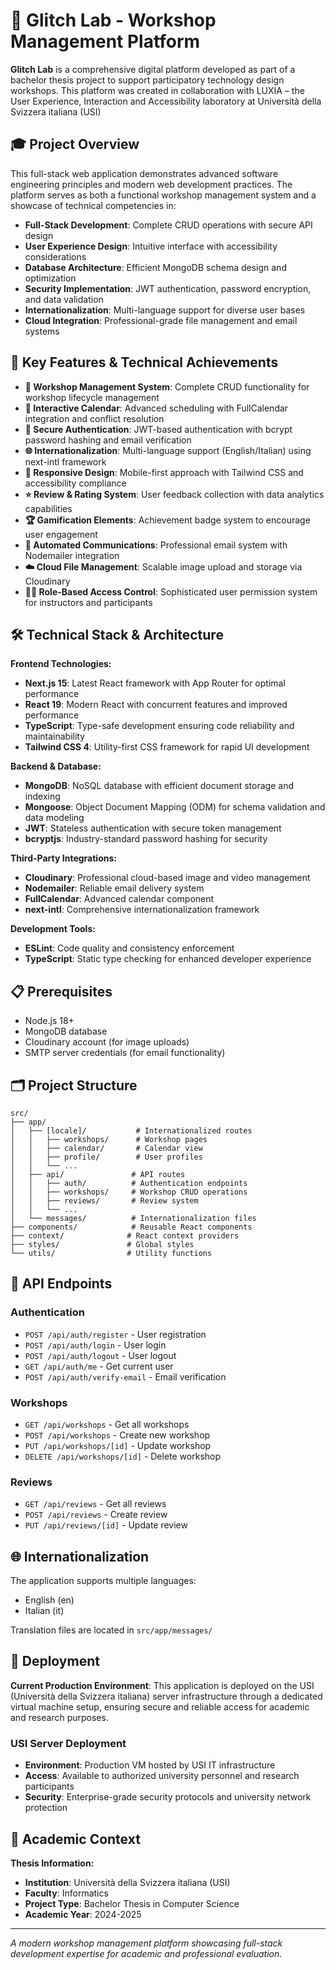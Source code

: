 # 🧪 Glitch Lab - Workshop Management Platform

**Glitch Lab** is a comprehensive digital platform developed as part of a bachelor thesis project to support participatory technology design workshops. This platform was created in collaboration with LUXIA – the User Experience, Interaction and Accessibility laboratory at Università della Svizzera italiana (USI)

## 🎓 Project Overview

This full-stack web application demonstrates advanced software engineering principles and modern web development practices. The platform serves as both a functional workshop management system and a showcase of technical competencies in:

- **Full-Stack Development**: Complete CRUD operations with secure API design
- **User Experience Design**: Intuitive interface with accessibility considerations
- **Database Architecture**: Efficient MongoDB schema design and optimization
- **Security Implementation**: JWT authentication, password encryption, and data validation
- **Internationalization**: Multi-language support for diverse user bases
- **Cloud Integration**: Professional-grade file management and email systems

## 🚀 Key Features & Technical Achievements

- **🎯 Workshop Management System**: Complete CRUD functionality for workshop lifecycle management
- **📅 Interactive Calendar**: Advanced scheduling with FullCalendar integration and conflict resolution
- **👥 Secure Authentication**: JWT-based authentication with bcrypt password hashing and email verification
- **🌐 Internationalization**: Multi-language support (English/Italian) using next-intl framework
- **📱 Responsive Design**: Mobile-first approach with Tailwind CSS and accessibility compliance
- **⭐ Review & Rating System**: User feedback collection with data analytics capabilities
- **🏆 Gamification Elements**: Achievement badge system to encourage user engagement
- **📧 Automated Communications**: Professional email system with Nodemailer integration
- **☁️ Cloud File Management**: Scalable image upload and storage via Cloudinary
- **👨‍🏫 Role-Based Access Control**: Sophisticated user permission system for instructors and participants

## 🛠️ Technical Stack & Architecture

**Frontend Technologies:**
- **Next.js 15**: Latest React framework with App Router for optimal performance
- **React 19**: Modern React with concurrent features and improved performance
- **TypeScript**: Type-safe development ensuring code reliability and maintainability
- **Tailwind CSS 4**: Utility-first CSS framework for rapid UI development

**Backend & Database:**
- **MongoDB**: NoSQL database with efficient document storage and indexing
- **Mongoose**: Object Document Mapping (ODM) for schema validation and data modeling
- **JWT**: Stateless authentication with secure token management
- **bcryptjs**: Industry-standard password hashing for security

**Third-Party Integrations:**
- **Cloudinary**: Professional cloud-based image and video management
- **Nodemailer**: Reliable email delivery system
- **FullCalendar**: Advanced calendar component
- **next-intl**: Comprehensive internationalization framework

**Development Tools:**
- **ESLint**: Code quality and consistency enforcement
- **TypeScript**: Static type checking for enhanced developer experience

## 📋 Prerequisites

- Node.js 18+ 
- MongoDB database
- Cloudinary account (for image uploads)
- SMTP server credentials (for email functionality)


## 🗂️ Project Structure

```
src/
├── app/
│   ├── [locale]/           # Internationalized routes
│   │   ├── workshops/      # Workshop pages
│   │   ├── calendar/       # Calendar view
│   │   ├── profile/        # User profiles
│   │   └── ...
│   ├── api/               # API routes
│   │   ├── auth/          # Authentication endpoints
│   │   ├── workshops/     # Workshop CRUD operations
│   │   ├── reviews/       # Review system
│   │   └── ...
│   └── messages/          # Internationalization files
├── components/            # Reusable React components
├── context/              # React context providers
├── styles/               # Global styles
└── utils/                # Utility functions
```

## 🔐 API Endpoints

### Authentication
- `POST /api/auth/register` - User registration
- `POST /api/auth/login` - User login
- `POST /api/auth/logout` - User logout
- `GET /api/auth/me` - Get current user
- `POST /api/auth/verify-email` - Email verification

### Workshops
- `GET /api/workshops` - Get all workshops
- `POST /api/workshops` - Create new workshop
- `PUT /api/workshops/[id]` - Update workshop
- `DELETE /api/workshops/[id]` - Delete workshop

### Reviews
- `GET /api/reviews` - Get all reviews
- `POST /api/reviews` - Create review
- `PUT /api/reviews/[id]` - Update review

## 🌐 Internationalization

The application supports multiple languages:
- English (en)
- Italian (it)

Translation files are located in `src/app/messages/`

## 🚀 Deployment

**Current Production Environment**: This application is deployed on the USI (Università della Svizzera italiana) server infrastructure through a dedicated virtual machine setup, ensuring secure and reliable access for academic and research purposes.

### USI Server Deployment
- **Environment**: Production VM hosted by USI IT infrastructure
- **Access**: Available to authorized university personnel and research participants
- **Security**: Enterprise-grade security protocols and university network protection

## 📄 Academic Context

**Thesis Information:**
- **Institution**: Università della Svizzera italiana (USI)
- **Faculty**: Informatics
- **Project Type**: Bachelor Thesis in Computer Science
- **Academic Year**: 2024-2025

---

*A modern workshop management platform showcasing full-stack development expertise for academic and professional evaluation.*



